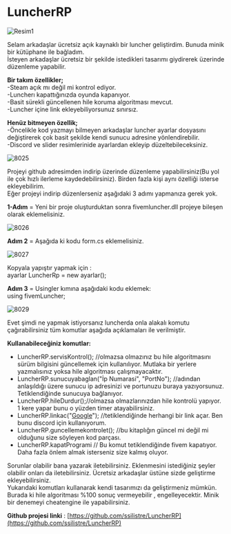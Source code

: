 # LuncherRP

  
![Resim1](https://i.hizliresim.com/KT3m45.png)

  
  
Selam arkadaşlar ücretsiz açık kaynaklı bir luncher geliştirdim. Bunuda minik bir kütüphane ile bağladım.  
İsteyen arkadaşlar ücretsiz bir şekilde istedikleri tasarımı giydirerek üzerinde düzenleme yapabilir.  
  
**Bir takım özellikler;**  
-Steam açık mı değil mi kontrol ediyor.  
-Luncherı kapattığınızda oyunda kapanıyor.  
-Basit sürekli güncellenen hile koruma algoritması mevcut.  
-Luncher içine link ekleyebiliyorsunuz sınırsız.  
  
**Henüz bitmeyen özellik;**  
-Öncelikle kod yazmayı bilmeyen arkadaşlar luncher ayarlar dosyasını değiştirerek çok basit şekilde kendi sunucu adresine yönlendirebilir.  
-Discord ve slider resimlerinide ayarlardan ekleyip düzeltebileceksiniz.  
  

![8025](https://www.fivemturk.com/attachments/ekran1-png.8025/)

  
  
  
Projeyi github adresimden indirip üzerinde düzenleme yapabilirsiniz(Bu yol ile çok hızlı ilerleme kaydedebilirsiniz). Birden fazla kişi aynı özelliği isterse ekleyebilirim.  
Eğer projeyi indirip düzenlerseniz aşağıdaki 3 adımı yapmanıza gerek yok.  
  
**1-Adım** = Yeni bir proje oluşturduktan sonra fivemluncher.dll projeye bileşen olarak eklemelisiniz.  
  

![8026](https://www.fivemturk.com/attachments/adim1-gif.8026/)

  
  
**Adım 2** = Aşağıda ki kodu form.cs eklemelisiniz.  

![8027](https://www.fivemturk.com/attachments/adim2-png.8027/)

  
Kopyala yapıştır yapmak için :  
ayarlar LuncherRp = new ayarlar();  
  
**Adım 3** = Usingler kımına aşağıdaki kodu eklemek:  
using fivemLuncher;  

![8029](https://www.fivemturk.com/attachments/adim3-png.8029/)

  
  
Evet şimdi ne yapmak istiyorsanız luncherda onla alakalı komutu çağırabilirsiniz tüm komutlar aşağıda açıklamaları ile verilmiştir.  
  
**Kullanabileceğiniz komutlar:**  

-   LuncherRP.servisKontrol(); //olmazsa olmazınız bu hile algoritmasını sürüm bilgisini güncellemek için kullanılıyor. Mutlaka bir yerlere yazmalısınız yoksa hile algoritması çalışmayacaktır.
-   LuncherRP.sunucuyabaglan("İp Numarasi", "PortNo"); //adından anlaşıldığı üzere sunucu ip adresinizi ve portunuzu buraya yazıyorsunuz. Tetiklendiğinde sunucuya bağlanıyor.
-   LuncherRP.hileDurdur();//olmazsa olmazlarınızdan hile kontrolü yapıyor. 1 kere yapar bunu o yüzden timer atayabilirsiniz.
-   LuncherRP.linkac("[Google](https://www.google.com/)"); //tetiklendiğinde herhangi bir link açar. Ben bunu discord için kullanıyorum.
-   LuncherRP.guncellemekontrolet(); //bu kitaplığın güncel mi değil mi olduğunu size söyleyen kod parçası.
-   LuncherRP.kapatProgrami // Bu komut tetiklendiğinde fivem kapatıyor. Daha fazla önlem almak isterseniz size kalmış oluyor.

Sorunlar olabilir bana yazarak iletebilirsiniz. Eklenmesini istediğiniz şeyler olabilir onları da iletebilirsiniz. Ücretsiz arkadaşlar üstüne sizde geliştirme ekleyebilirsiniz.  
Yukarıdaki komutları kullanarak kendi tasarımızı da geliştirmeniz mümkün. Burada ki hile algoritması %100 sonuç vermeyebilir , engelleyecektir. Minik bir denemeyi cheatengine ile yapabilirsiniz.  
  
**Github projesi linki** : [https://github.com/ssilistre/LuncherRP](https://github.com/ssilistre/LuncherRP)
